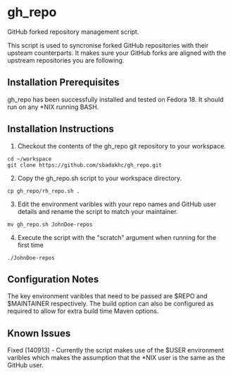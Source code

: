 gh_repo
=======

GitHub forked repository management script.

This script is used to syncronise forked GitHub repositories with their upsteam counterparts.  It makes sure your GitHub
forks are aligned with the upstream repositories you are following.

Installation Prerequisites
---------------------------

gh_repo has been successfully installed and tested on Fedora 18.  It should run on any *NIX running BASH.

Installation Instructions
------------------------

1.  Checkout the contents of the gh_repo git repository to your workspace.
```
cd ~/workspace
git clone https://github.com/sbadakhc/gh_repo.git
```
2.  Copy the gh_repo.sh script to your workspace directory.
```
cp gh_repo/rh_repo.sh .
```
3.  Edit the environment varibles with your repo names and GitHub user details and rename the script to match your maintainer.
```
mv gh_repo.sh JohnDoe-repos
```
4.  Execute the script with the "scratch" argument when running for the first time
```
./JohnDoe-repos
```

Configuration Notes
-------------------

The key environment varibles that need to be passed are $REPO and $MAINTAINER respectively.  The build option can also be
configured as required to allow for extra build time Maven options.

Known Issues
------------

Fixed (140913) - Currently the script makes use of the $USER environment varibles which makes the assumption that the *NIX user is the same
as the GitHub user.
